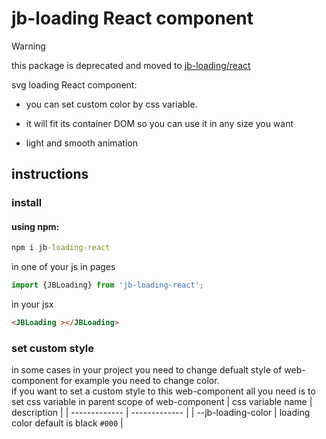 # jb-loading React component

> [!WARNING]  
> this package is deprecated and moved to [jb-loading/react](https://github.com/javadbat/jb-loading/tree/main/react)

svg loading React component:

- you can set custom color by css variable.

- it will fit its container DOM so you can use it in any size you want

- light and smooth animation

<!-- sample: <https://codepen.io/javadbat/pen/dyNwddd> -->

## instructions

### install

#### using npm:
```cmd
npm i jb-loading-react
```

in one of your js in pages

```js
import {JBLoading} from 'jb-loading-react';

```

in your jsx

```html
<JBLoading ></JBLoading>
```


### set custom style

in some cases in your project you need to change defualt style of web-component for example you need to change color.    
if you want to set a custom style to this web-component all you need is to set css variable in parent scope of web-component 
| css variable name                  | description                                                                                   |
| -------------                      | -------------                                                                                 |
| --jb-loading-color                 | loading color default is black `#000`                                                         |